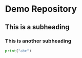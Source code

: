 # Demo Repository

## This is a subheading

### This is another subheading

``` python
print("abc")
```
